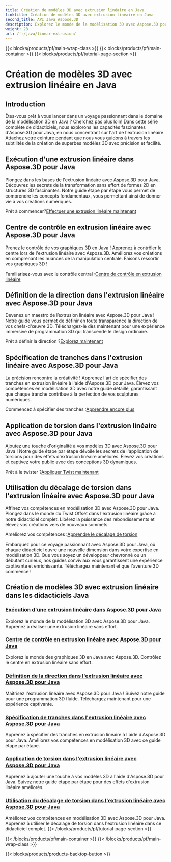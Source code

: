 ```yaml
---
title: Création de modèles 3D avec extrusion linéaire en Java
linktitle: Création de modèles 3D avec extrusion linéaire en Java
second_title: API Java Aspose.3D
description: Explorez le monde de la modélisation 3D avec Aspose.3D pour Java. Maîtrisez l’extrusion linéaire sans effort. Centre de contrôle, définissez la direction, spécifiez les tranches, appliquez une torsion et bien plus encore !
weight: 23
url: /fr/java/linear-extrusion/
---
```


{{< blocks/products/pf/main-wrap-class >}}
{{< blocks/products/pf/main-container >}}
{{< blocks/products/pf/tutorial-page-section >}}

# Création de modèles 3D avec extrusion linéaire en Java

## Introduction


Êtes-vous prêt à vous lancer dans un voyage passionnant dans le domaine de la modélisation 3D en Java ? Cherchez pas plus loin! Dans cette série complète de didacticiels, nous explorons les capacités fascinantes d'Aspose.3D pour Java, en nous concentrant sur l'art de l'extrusion linéaire. Attachez votre ceinture pendant que nous vous guidons à travers les subtilités de la création de superbes modèles 3D avec précision et facilité.

## Exécution d'une extrusion linéaire dans Aspose.3D pour Java

Plongez dans les bases de l'extrusion linéaire avec Aspose.3D pour Java. Découvrez les secrets de la transformation sans effort de formes 2D en structures 3D fascinantes. Notre guide étape par étape vous permet de comprendre les concepts fondamentaux, vous permettant ainsi de donner vie à vos créations numériques.

 Prêt à commencer?[Effectuer une extrusion linéaire maintenant](./performing-linear-extrusion/)

## Centre de contrôle en extrusion linéaire avec Aspose.3D pour Java

Prenez le contrôle de vos graphiques 3D en Java ! Apprenez à contrôler le centre lors de l'extrusion linéaire avec Aspose.3D. Améliorez vos créations en comprenant les nuances de la manipulation centrale. Faisons ressortir vos graphiques 3D !

 Familiarisez-vous avec le contrôle central :[Centre de contrôle en extrusion linéaire](./controlling-center/)

## Définition de la direction dans l'extrusion linéaire avec Aspose.3D pour Java

Devenez un maestro de l’extrusion linéaire avec Aspose.3D pour Java ! Notre guide vous permet de définir en toute transparence la direction de vos chefs-d'œuvre 3D. Téléchargez-le dès maintenant pour une expérience immersive de programmation 3D qui transcende le design ordinaire.

 Prêt à définir la direction ?[Explorez maintenant](./setting-direction/)

## Spécification de tranches dans l'extrusion linéaire avec Aspose.3D pour Java

La précision rencontre la créativité ! Apprenez l'art de spécifier des tranches en extrusion linéaire à l'aide d'Aspose.3D pour Java. Élevez vos compétences en modélisation 3D avec notre guide détaillé, garantissant que chaque tranche contribue à la perfection de vos sculptures numériques.

 Commencez à spécifier des tranches :[Apprendre encore plus](./specifying-slices/)

## Application de torsion dans l'extrusion linéaire avec Aspose.3D pour Java

Ajoutez une touche d'originalité à vos modèles 3D avec Aspose.3D pour Java ! Notre guide étape par étape dévoile les secrets de l'application de torsions pour des effets d'extrusion linéaire améliorés. Élevez vos créations et captivez votre public avec des conceptions 3D dynamiques.

 Prêt à le twister ?[Appliquer Twist maintenant](./applying-twist/)

## Utilisation du décalage de torsion dans l'extrusion linéaire avec Aspose.3D pour Java

Affinez vos compétences en modélisation 3D avec Aspose.3D pour Java. Plongez dans le monde du Twist Offset dans l'extrusion linéaire grâce à notre didacticiel complet. Libérez la puissance des rebondissements et élevez vos créations vers de nouveaux sommets.

 Améliorez vos compétences :[Apprendre le décalage de torsion](./using-twist-offset/)

Embarquez pour ce voyage passionnant avec Aspose.3D pour Java, où chaque didacticiel ouvre une nouvelle dimension dans votre expertise en modélisation 3D. Que vous soyez un développeur chevronné ou un débutant curieux, nos guides conviviaux vous garantissent une expérience captivante et enrichissante. Téléchargez maintenant et que l'aventure 3D commence !
## Création de modèles 3D avec extrusion linéaire dans les didacticiels Java
### [Exécution d'une extrusion linéaire dans Aspose.3D pour Java](./performing-linear-extrusion/)
Explorez le monde de la modélisation 3D avec Aspose.3D pour Java. Apprenez à réaliser une extrusion linéaire sans effort.
### [Centre de contrôle en extrusion linéaire avec Aspose.3D pour Java](./controlling-center/)
Explorez le monde des graphiques 3D en Java avec Aspose.3D. Contrôlez le centre en extrusion linéaire sans effort.
### [Définition de la direction dans l'extrusion linéaire avec Aspose.3D pour Java](./setting-direction/)
Maîtrisez l'extrusion linéaire avec Aspose.3D pour Java ! Suivez notre guide pour une programmation 3D fluide. Téléchargez maintenant pour une expérience captivante.
### [Spécification de tranches dans l'extrusion linéaire avec Aspose.3D pour Java](./specifying-slices/)
Apprenez à spécifier des tranches en extrusion linéaire à l'aide d'Aspose.3D pour Java. Améliorez vos compétences en modélisation 3D avec ce guide étape par étape.
### [Application de torsion dans l'extrusion linéaire avec Aspose.3D pour Java](./applying-twist/)
Apprenez à ajouter une touche à vos modèles 3D à l'aide d'Aspose.3D pour Java. Suivez notre guide étape par étape pour des effets d'extrusion linéaire améliorés.
### [Utilisation du décalage de torsion dans l'extrusion linéaire avec Aspose.3D pour Java](./using-twist-offset/)
Améliorez vos compétences en modélisation 3D avec Aspose.3D pour Java. Apprenez à utiliser le décalage de torsion dans l'extrusion linéaire dans ce didacticiel complet.
{{< /blocks/products/pf/tutorial-page-section >}}

{{< /blocks/products/pf/main-container >}}
{{< /blocks/products/pf/main-wrap-class >}}

{{< blocks/products/products-backtop-button >}}
